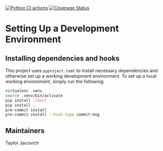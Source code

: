 [![Python CI actions](https://github.com/tjacovich/SciXPipelineUtils/actions/workflows/python_actions.yml/badge.svg)](https://github.com/tjacovich/SciXPipelineUtils/actions/workflows/python_actions.yml) [![Coverage Status](https://coveralls.io/repos/github/tjacovich/SciXPipelineUtils/badge.svg?branch=main)](https://coveralls.io/github/tjacovich/SciXPipelineUtils?branch=main)
# Setting Up a Development Environment
## Installing dependencies and hooks
This project uses `pyproject.toml` to install necessary dependencies and otherwise set up a working development environment. To set up a local working environment, simply run the following:
```bash
virtualenv .venv
source .venv/bin/activate
pip install .[dev]
pip install .
pre-commit install
pre-commit install --hook-type commit-msg
```

## Maintainers

Taylor Jacovich
